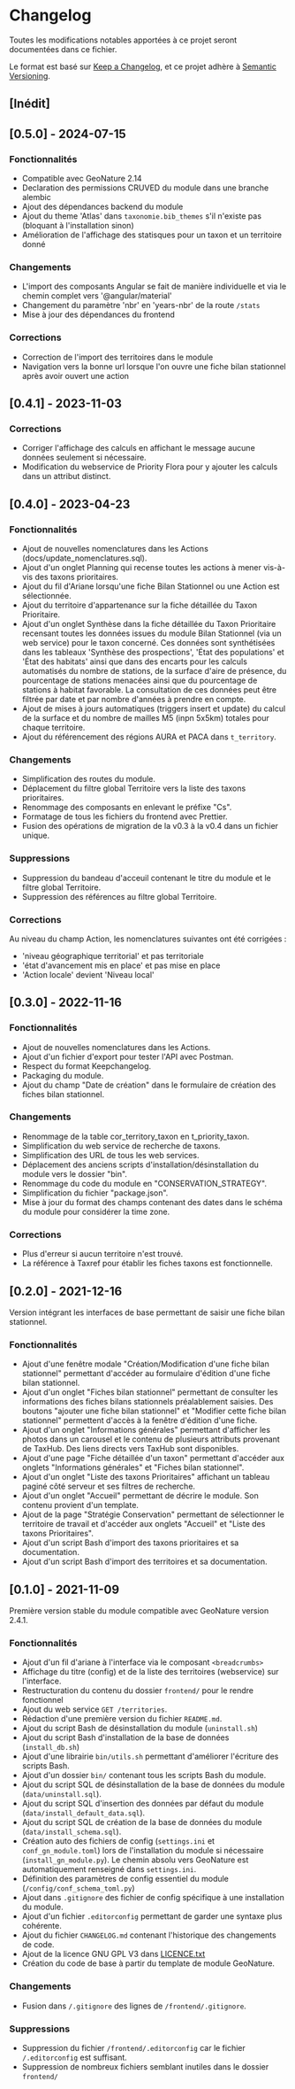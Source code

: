 # Changelog

Toutes les modifications notables apportées à ce projet seront documentées dans ce fichier.

Le format est basé sur [Keep a Changelog](https://keepachangelog.com/en/1.0.0/),
et ce projet adhère à [Semantic Versioning](https://semver.org/spec/v2.0.0.html).

## [Inédit]

## [0.5.0] - 2024-07-15

### Fonctionnalités

- Compatible avec GeoNature 2.14
- Declaration des permissions CRUVED du module dans une branche alembic
- Ajout des dépendances backend du module
- Ajout du theme 'Atlas' dans `taxonomie.bib_themes` s'il n'existe pas (bloquant à l'installation sinon)
- Amélioration de l'affichage des statisques pour un taxon et un territoire donné

### Changements

- L'import des composants Angular se fait de manière individuelle et via le chemin complet vers '@angular/material'
- Changement du paramètre 'nbr' en 'years-nbr' de la route `/stats`
- Mise à jour des dépendances du frontend

### Corrections

- Correction de l'import des territoires dans le module
- Navigation vers la bonne url lorsque l'on ouvre une fiche bilan stationnel après avoir ouvert une action

## [0.4.1] - 2023-11-03

### Corrections

- Corriger l'affichage des calculs en affichant le message aucune données seulement si nécessaire.
- Modification du webservice de Priority Flora pour y ajouter les calculs dans un attribut distinct.

## [0.4.0] - 2023-04-23

### Fonctionnalités

- Ajout de nouvelles nomenclatures dans les Actions (docs/update_nomenclatures.sql).
- Ajout d'un onglet Planning qui recense toutes les actions à mener vis-à-vis des taxons prioritaires.
- Ajout du fil d'Ariane lorsqu'une fiche Bilan Stationnel ou une Action est sélectionnée.
- Ajout du territoire d'appartenance sur la fiche détaillée du Taxon Prioritaire.
- Ajout d'un onglet Synthèse dans la fiche détaillée du Taxon Prioritaire recensant toutes les données issues du module Bilan Stationnel (via un web service) pour le taxon concerné. Ces données sont synthétisées dans les tableaux 'Synthèse des prospections', 'État des populations' et 'État des habitats' ainsi que dans des encarts pour les calculs automatisés du nombre de stations, de la surface d'aire de présence, du pourcentage de stations menacées ainsi que du pourcentage de stations à habitat favorable. La consultation de ces données peut être filtrée par date et par nombre d'années à prendre en compte.
- Ajout de mises à jours automatiques (triggers insert et update) du calcul de la surface et du nombre de mailles M5 (inpn 5x5km) totales pour chaque territoire.
- Ajout du référencement des régions AURA et PACA dans `t_territory`.

### Changements

- Simplification des routes du module.
- Déplacement du filtre global Territoire vers la liste des taxons prioritaires.
- Renommage des composants en enlevant le préfixe "Cs".
- Formatage de tous les fichiers du frontend avec Prettier.
- Fusion des opérations de migration de la v0.3 à la v0.4 dans un fichier unique.

### Suppressions

- Suppression du bandeau d'acceuil contenant le titre du module et le filtre global Territoire.
- Suppression des références au filtre global Territoire.

### Corrections

Au niveau du champ Action, les nomenclatures suivantes ont été corrigées :

- 'niveau géographique territorial' et pas territoriale
- 'état d'avancement mis en place' et pas mise en place
- 'Action locale' devient 'Niveau local'

## [0.3.0] - 2022-11-16

### Fonctionnalités

- Ajout de nouvelles nomenclatures dans les Actions.
- Ajout d'un fichier d'export pour tester l'API avec Postman.
- Respect du format Keepchangelog.
- Packaging du module.
- Ajout du champ "Date de création" dans le formulaire de création des fiches bilan stationnel.

### Changements

- Renommage de la table cor_territory_taxon en t_priority_taxon.
- Simplification du web service de recherche de taxons.
- Simplification des URL de tous les web services.
- Déplacement des anciens scripts d'installation/désinstallation du module vers le dossier "bin".
- Renommage du code du module en "CONSERVATION_STRATEGY".
- Simplification du fichier "package.json".
- Mise à jour du format des champs contenant des dates dans le schéma du module pour considérer la time zone.

### Corrections

- Plus d'erreur si aucun territoire n'est trouvé.
- La référence à Taxref pour établir les fiches taxons est fonctionnelle.

## [0.2.0] - 2021-12-16

Version intégrant les interfaces de base permettant de saisir une fiche bilan stationnel.

### Fonctionnalités

- Ajout d'une fenêtre modale "Création/Modification d'une fiche bilan stationnel"
  permettant d'accéder au formulaire d'édition d'une fiche bilan stationnel.
- Ajout d'un onglet "Fiches bilan stationnel" permettant de consulter les informations
  des fiches bilans stationnels préalablement saisies. Des boutons "ajouter une fiche bilan stationnel" et
  "Modifier cette fiche bilan stationnel" permettent d'accès à la fenêtre d'édition d'une fiche.
- Ajout d'un onglet "Informations générales" permettant d'afficher les photos
  dans un carousel et le contenu de plusieurs attributs provenant de TaxHub.
  Des liens directs vers TaxHub sont disponibles.
- Ajout d'une page "Fiche détaillée d'un taxon" permettant d'accéder aux onglets
  "Informations générales" et "Fiches bilan stationnel".
- Ajout d'un onglet "Liste des taxons Prioritaires" affichant un tableau
  paginé côté serveur et ses filtres de recherche.
- Ajout d'un onglet "Accueil" permettant de décrire le module. Son contenu provient d'un template.
- Ajout de la page "Stratégie Conservation" permettant de sélectionner le territoire
  de travail et d'accéder aux onglets "Accueil" et "Liste des taxons Prioritaires".
- Ajout d'un script Bash d'import des taxons prioritaires et sa documentation.
- Ajout d'un script Bash d'import des territoires et sa documentation.

## [0.1.0] - 2021-11-09

Première version stable du module compatible avec GeoNature version 2.4.1.

### Fonctionnalités

- Ajout d'un fil d'ariane à l'interface via le composant `<breadcrumbs>`
- Affichage du titre (config) et de la liste des territoires (webservice) sur l'interface.
- Restructuration du contenu du dossier `frontend/` pour le rendre fonctionnel
- Ajout du web service `GET /territories`.
- Rédaction d'une première version du fichier `README.md`.
- Ajout du script Bash de désinstallation du module (`uninstall.sh`)
- Ajout du script Bash d'installation de la base de données (`install_db.sh`)
- Ajout d'une librairie `bin/utils.sh` permettant d'améliorer l'écriture des scripts Bash.
- Ajout d'un dossier `bin/` contenant tous les scripts Bash du module.
- Ajout du script SQL de désinstallation de la base de données du module (`data/uninstall.sql`).
- Ajout du script SQL d'insertion des données par défaut du module (`data/install_default_data.sql`).
- Ajout du script SQL de création de la base de données du module (`data/install_schema.sql`).
- Création auto des fichiers de config (`settings.ini` et `conf_gn_module.toml`)
  lors de l'installation du module si nécessaire (`install_gn_module.py`). Le chemin absolu vers GeoNature
  est automatiquement renseigné dans `settings.ini`.
- Définition des paramètres de config essentiel du module (`/config/conf_schema_toml.py`)
- Ajout dans `.gitignore` des fichier de config spécifique à une installation du module.
- Ajout d'un fichier `.editorconfig` permettant de garder une syntaxe plus cohérente.
- Ajout du fichier `CHANGELOG.md` contenant l'historique des changements de code.
- Ajout de la licence GNU GPL V3 dans [LICENCE.txt](LICENCE.txt)
- Création du code de base à partir du template de module GeoNature.

### Changements

- Fusion dans `/.gitignore` des lignes de `/frontend/.gitignore`.

### Suppressions

- Suppression du fichier `/frontend/.editorconfig` car le fichier `/.editorconfig` est suffisant.
- Suppression de nombreux fichiers semblant inutiles dans le dossier `frontend/`
